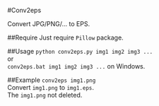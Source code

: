 #Conv2eps

Convert JPG/PNG/... to EPS.  

##Require
Just require `Pillow` package.  

##Usage
`python conv2eps.py img1 img2 img3 ...`  
or  
`conv2eps.bat img1 img2 img3 ...` on Windows.  

##Example
`conv2eps img1.png`  
Convert `img1.png` to `img1.eps`.  
The `img1.png` not deleted.   

 
 
